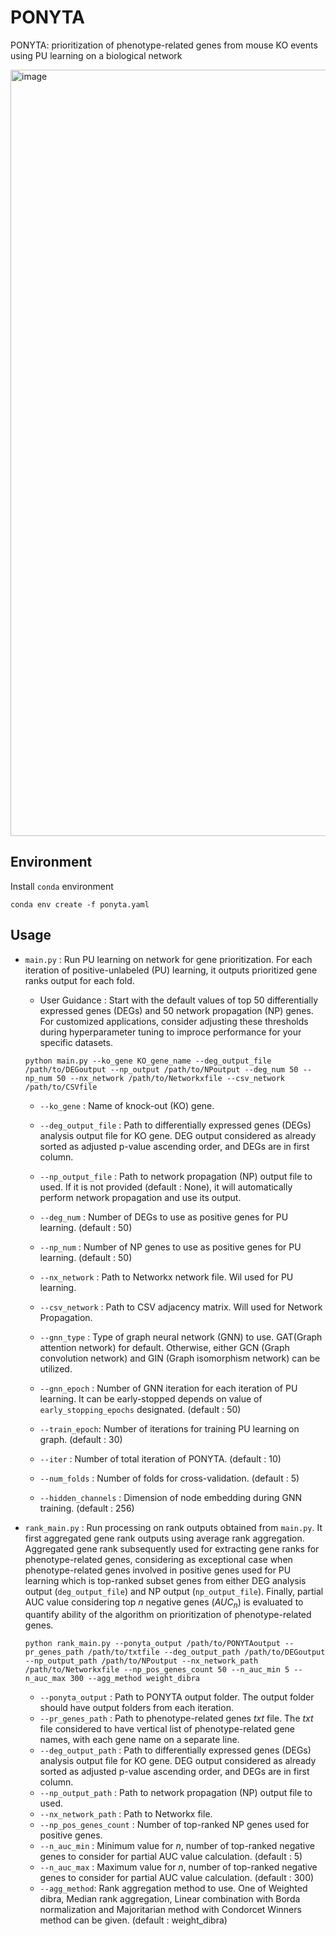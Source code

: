 # PONYTA
PONYTA: prioritization of phenotype-related genes from mouse KO events using PU learning on a biological network

<img width="1226" alt="image" src="https://github.com/user-attachments/assets/31120b78-f071-4d85-a86a-99bef05cd055">

## Environment
Install `conda` environment

```
conda env create -f ponyta.yaml
```

## Usage

- `main.py` : Run PU learning on network for gene prioritization. For each iteration of positive-unlabeled (PU) learning, it outputs prioritized gene ranks output for each fold.
  - User Guidance : Start with the default values of top 50 differentially expressed genes (DEGs) and 50 network propagation (NP) genes. For customized applications, consider adjusting these thresholds during hyperparameter tuning to improce performance for your specific datasets.
  ```
  python main.py --ko_gene KO_gene_name --deg_output_file /path/to/DEGoutput --np_output /path/to/NPoutput --deg_num 50 --np_num 50 --nx_network /path/to/Networkxfile --csv_network /path/to/CSVfile
  ```
  - `--ko_gene` : Name of knock-out (KO) gene. 
  - `--deg_output_file` : Path to differentially expressed genes (DEGs) analysis output file for KO gene. DEG output considered as already sorted as adjusted p-value ascending order, and DEGs are in first column.
  - `--np_output_file` : Path to network propagation (NP) output file to used. If it is not provided (default : None), it will automatically perform network propagation and use its output.
  - `--deg_num` : Number of DEGs to use as positive genes for PU learning. (default : 50)
  - `--np_num` : Number of NP genes to use as positive genes for PU learning. (default : 50)
  - `--nx_network` : Path to Networkx network file. Wil used for PU learning.
  - `--csv_network` : Path to CSV adjacency matrix. Will used for Network Propagation.

  - `--gnn_type` : Type of graph neural network (GNN) to use. GAT(Graph attention network) for default. Otherwise, either GCN (Graph convolution network) and GIN (Graph isomorphism network) can be utilized.
  - `--gnn_epoch` : Number of GNN iteration for each iteration of PU learning. It can be early-stopped depends on value of `early_stopping_epochs` designated. (default : 50)
  - `--train_epoch`: Number of iterations for training PU learning on graph. (default : 30)
  - `--iter` : Number of total iteration of PONYTA. (default : 10)
  - `--num_folds` : Number of folds for cross-validation. (default : 5)
  - `--hidden_channels` : Dimension of node embedding during GNN training. (default : 256)
 
- `rank_main.py` : Run processing on rank outputs obtained from `main.py`. It first aggregated gene rank outputs using average rank aggregation. Aggregated gene rank subsequently used for extracting gene ranks for phenotype-related genes, considering as exceptional case when phenotype-related genes involved in positive genes used for PU learning which is top-ranked subset genes from either DEG analysis output (`deg_output_file`) and NP output (`np_output_file`). Finally, partial AUC value considering top _n_ negative genes ($AUC_n$) is evaluated to quantify ability of the algorithm on prioritization of phenotype-related genes.
  ```
  python rank_main.py --ponyta_output /path/to/PONYTAoutput --pr_genes_path /path/to/txtfile --deg_output_path /path/to/DEGoutput --np_output_path /path/to/NPoutput --nx_network_path /path/to/Networkxfile --np_pos_genes_count 50 --n_auc_min 5 --n_auc_max 300 --agg_method weight_dibra
  ```
  - `--ponyta_output` : Path to PONYTA output folder. The output folder should have output folders from each iteration.
  - `--pr_genes_path` : Path to phenotype-related genes _txt_ file. The _txt_ file considered to have vertical list of phenotype-related gene names, with each gene name on a separate line.
  - `--deg_output_path` : Path to differentially expressed genes (DEGs) analysis output file for KO gene. DEG output considered as already sorted as adjusted p-value ascending order, and DEGs are in first column.
  - `--np_output_path` : Path to network propagation (NP) output file to used.
  - `--nx_network_path` : Path to Networkx file.
  - `--np_pos_genes_count` : Number of top-ranked NP genes used for positive genes.
  - `--n_auc_min` : Minimum value for _n_, number of top-ranked negative genes to consider for partial AUC value calculation. (default : 5)
  - `--n_auc_max` : Maximum value for _n_, number of top-ranked negative genes to consider for partial AUC value calculation. (default : 300)
  - `--agg_method`: Rank aggregation method to use. One of Weighted dibra, Median rank aggregation, Linear combination with Borda normalization and Majoritarian method with Condorcet Winners method can be given. (default : weight_dibra)
